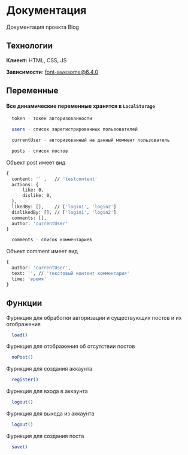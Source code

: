 
# Документация

Документация проекта Blog


## Технологии

**Клиент:** HTML, CSS, JS

**Зависимости**: font-awesome@6.4.0




## Переменные

#### Все динамические переменные хранятся в ``LocalStorage``


```bash
  token - токен авторизованности
```
```bash
  users - список зарегистрированных пользователей
```
```bash
  currentUser - авторизованный на данный моммент пользователь
```
```bash
  posts - список постов
```
  Объект post имеет вид
```bash   
{
  content: '' ,   // 'testcontent'
  actions: {
      like: 0,
      dislike: 0,
  },
  likedBy: [],    // ['login1', 'login2']
  dislikedBy: [], // ['login1', 'login2']
  comments: [],
  author: 'currentUser'
}
```

```bash
  comments - список комментариев
```
  Объект comment имеет вид
```bash   
{
  author: 'currentUser',
  text: '', // 'текстовый контент комментария'
  time: 'время'
}
```
## Функции

Фурнкция для обработки авторизации и существующих постов и их отображения
```bash
  load() 
```

Фурнкция для отображения об отсутствии постов
```bash
  noPost()
```

Фурнкция для создания аккаунта
```bash
  register()
```

Фурнкция для входа в аккаунта
```bash
  logout()
```

Фурнкция для выхода из аккаунта
```bash
  logout()
```

Фурнкция для создания поста
```bash
  save()
```


